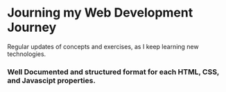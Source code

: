 # Journing my Web Development Journey
Regular updates of concepts and exercises, as I keep learning new technologies.

### Well Documented and structured format for each HTML, CSS, and Javascipt properties.
